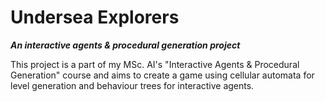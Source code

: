 # Undersea Explorers
**_An interactive agents & procedural generation project_**

This project is a part of my MSc. AI's "Interactive Agents &amp; Procedural Generation" course and aims to create a game using cellular automata for level generation and behaviour trees for interactive agents.
